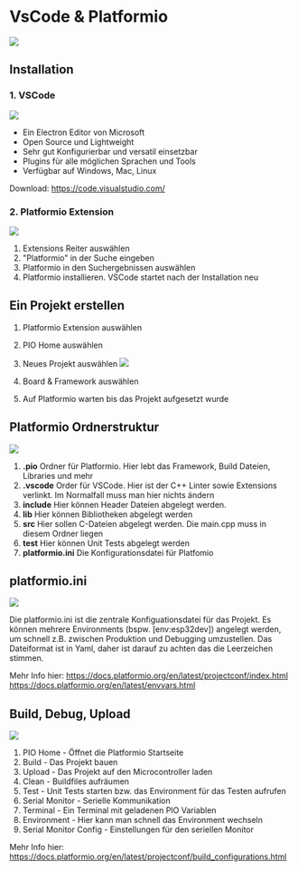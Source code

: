 # VsCode & Platformio
![](https://hack.depta.dev/uploads/upload_314d7020e9b723d1e35b947897c27788.png)

## Installation
### 1. VSCode
![](https://hack.depta.dev/uploads/upload_3bb7c9551a88732ab577e90b7d311ef4.png)
- Ein Electron Editor von Microsoft
- Open Source und Lightweight
- Sehr gut Konfigurierbar und versatil einsetzbar
- Plugins für alle möglichen Sprachen und Tools
- Verfügbar auf Windows, Mac, Linux

Download: https://code.visualstudio.com/

### 2. Platformio Extension
![](https://hack.depta.dev/uploads/upload_ea4fa86035e278fe73d72320c1026f88.png)
1. Extensions Reiter auswählen
2. "Platformio" in der Suche eingeben
3. Platformio in den Suchergebnissen auswählen
4. Platformio installieren. VSCode startet nach der Installation neu

## Ein Projekt erstellen
1. Platformio Extension auswählen
2. PIO Home auswählen
3. Neues Projekt auswählen
![](https://hack.depta.dev/uploads/upload_9a532915a17ab2fc2e862e44b2561278.PNG)

4. Board & Framework auswählen
5. Auf Platformio warten bis das Projekt aufgesetzt wurde

## Platformio Ordnerstruktur
![](https://hack.depta.dev/uploads/upload_c5bca1067f233a19ddfeba6c2f673bc1.PNG)

1. **.pio** Ordner für Platformio. Hier lebt das Framework, Build Dateien, Libraries und mehr
2. **.vscode** Order für VSCode. Hier ist der C++ Linter sowie Extensions verlinkt. Im Normalfall muss man hier nichts ändern
3. **include** Hier können Header Dateien abgelegt werden.
4. **lib** Hier können Bibliotheken abgelegt werden
5. **src** Hier sollen C-Dateien abgelegt werden. Die main.cpp muss in diesem Ordner liegen
6. **test** Hier können Unit Tests abgelegt werden
7. **platformio.ini** Die Konfigurationsdatei für Platfomio

## platformio.ini
![](https://hack.depta.dev/uploads/upload_a582c83df56e60e0cd46c7080de2a24e.PNG)

Die platformio.ini ist die zentrale Konfiguationsdatei für das Projekt. Es können mehrere Environments (bspw. [env:esp32dev]) angelegt werden, um schnell z.B. zwischen Produktion und Debugging umzustellen. Das Dateiformat ist in Yaml, daher ist darauf zu achten das die Leerzeichen stimmen.

Mehr Info hier: https://docs.platformio.org/en/latest/projectconf/index.html
https://docs.platformio.org/en/latest/envvars.html

## Build, Debug, Upload
![](https://hack.depta.dev/uploads/upload_bae93705a813d506fdfc3dbf35b46275.PNG)

1. PIO Home - Öffnet die Platformio Startseite
2. Build - Das Projekt bauen
3. Upload - Das Projekt auf den Microcontroller laden
4. Clean - Buildfiles aufräumen
5. Test - Unit Tests starten bzw. das Environment für das Testen aufrufen
6. Serial Monitor - Serielle Kommunikation
7. Terminal - Ein Terminal mit geladenen PIO Variablen 
8. Environment - Hier kann man schnell das Environment wechseln
9. Serial Monitor Config - Einstellungen für den seriellen Monitor

Mehr Info hier: https://docs.platformio.org/en/latest/projectconf/build_configurations.html

